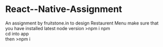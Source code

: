 # React--Native-Assignment
An assignment by fruitstone.in to design Restaurent Menu 
 make sure that you have installed latest node version >npm i npm</br>
 cd into app</br>
 then >npm i
